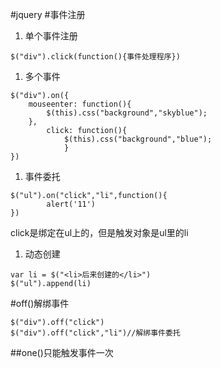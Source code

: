 #jquery
#事件注册
1. 单个事件注册
```
$("div").click(function(){事件处理程序})
```
1. 多个事件
```
$("div").on({
	mouseenter: function(){
		$(this).css("background","skyblue");
	},
		click: function(){
			$(this).css("background","blue");
			}
})
```

1. 事件委托
```
$("ul").on("click","li",function(){
		alert('11')
})
```
click是绑定在ul上的，但是触发对象是ul里的li

1. 动态创建
```
var li = $("<li>后来创建的</li>")
$("ul").append(li)
```
#off()解绑事件
```
$("div").off("click")
$("div").off("click","li")//解绑事件委托
```

##one()只能触发事件一次
